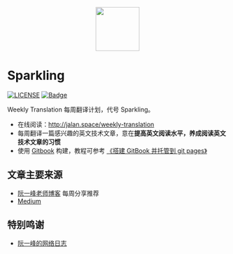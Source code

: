 <p align="center"><img width="100px" src="https://www.easyicon.net/api/resizeApi.php?id=1141878&size=128"></p>

# Sparkling

[![LICENSE](https://img.shields.io/badge/license-Anti%20996-blue.svg)](https://github.com/996icu/996.ICU/blob/master/LICENSE)
[![Badge](https://img.shields.io/badge/link-996.icu-red.svg)](https://996.icu/#/zh_CN)

Weekly Translation 每周翻译计划，代号 Sparkling。

- 在线阅读：http://jalan.space/weekly-translation
- 每周翻译一篇感兴趣的英文技术文章，意在**提高英文阅读水平，养成阅读英文技术文章的习惯**
- 使用 [Gitbook](https://www.gitbook.com/?t=7) 构建，教程可参考 [《搭建 GitBook 并托管到 git pages》](http://jalan.space/2018/04/22/2018/2018-04-22-gitbook-and-git-pages/)

## 文章主要来源

- [阮一峰老师博客](http://www.ruanyifeng.com/blog/) 每周分享推荐
- [Medium](https://medium.com/)

## 特别鸣谢

- [阮一峰的网络日志](http://www.ruanyifeng.com/blog/)